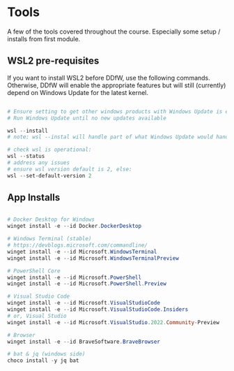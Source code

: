 # Tools

A few of the tools covered throughout the course. Especially some setup / installs from first module.

## WSL2 pre-requisites

If you want to install WSL2 before DDfW, use the following commands. Otherwise, DDfW will enable the appropriate features but will still (currently) depend on Windows Update for the latest kernel.

```powershell

# Ensure setting to get other windows products with Windows Update is enabled (Settings -> Windows Update -> Advanced)
# Run Windows Update until no new updates available

wsl --install
# note: wsl --instal will handle part of what Windows Update would handle for you (ie the latest kernel)

# check wsl is operational:
wsl --status
# address any issues
# ensure wsl version default is 2, else:
wsl --set-default-version 2

```

## App Installs

```powershell

# Docker Desktop for Windows
winget install -e --id Docker.DockerDesktop

# Windows Terminal (stable)
# https://devblogs.microsoft.com/commandline/
winget install -e --id Microsoft.WindowsTerminal
winget install -e --id Microsoft.WindowsTerminalPreview

# PowerShell Core
winget install -e --id Microsoft.PowerShell
winget install -e --id Microsoft.PowerShell.Preview

# Visual Studio Code
winget install -e --id Microsoft.VisualStudioCode
winget install -e --id Microsoft.VisualStudioCode.Insiders
# or, Visual Studio
winget install -e --id Microsoft.VisualStudio.2022.Community-Preview

# Browser
winget install -e --id BraveSoftware.BraveBrowser

# bat & jq (windows side)
choco install -y jq bat

```
